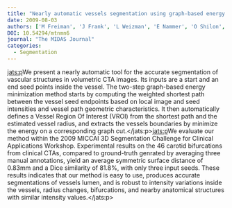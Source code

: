 ```yaml
---
title: "Nearly automatic vessels segmentation using graph-based energy minimization"
date: 2009-08-03
authors: ['M Freiman', 'J Frank', 'L Weizman', 'E Nammer', 'O Shilon', 'L Joskowicz', 'J Sosna']
DOI: 10.54294/mtnmn6
journal: "The MIDAS Journal"
categories: 
  - Segmentation
---
```

<jats:p>We present a nearly automatic tool for the accurate segmentation of vascular structures in volumetric CTA images. Its inputs are a start and an end seed points inside the vessel. The two-step graph-based energy minimization method starts by computing the weighted shortest path between the vessel seed endpoints based on local image and seed intensities and vessel path geometric characteristics. It then automatically defines a Vessel Region Of Interest (VROI) from the shortest path and the estimated vessel radius, and extracts the vessels boundaries by minimize the energy on a corresponding graph cut.</jats:p><jats:p>We evaluate our method within the 2009 MICCAI 3D Segmentation Challenge for Clinical Applications Workshop. Experimental results on the 46 carotid bifurcations from clinical CTAs, compared to ground-truth genrated by averaging three manual annotations, yield an average symmetric surface distance of 0.83mm and a Dice similarity of 81.8%, with only three input seeds. These results indicates that our method is easy to use, produces accurate segmentations of vessels lumen, and is robust to intensity variations inside the vessels, radius changes, bifurcations, and nearby anatomical structures with similar intensity values.</jats:p>
            